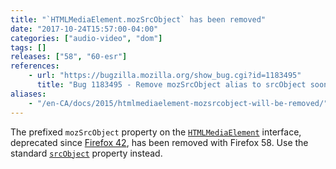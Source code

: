```yaml
---
title: "`HTMLMediaElement.mozSrcObject` has been removed"
date: "2017-10-24T15:57:00-04:00"
categories: ["audio-video", "dom"]
tags: []
releases: ["58", "60-esr"]
references:
    - url: "https://bugzilla.mozilla.org/show_bug.cgi?id=1183495"
      title: "Bug 1183495 - Remove mozSrcObject alias to srcObject soon"
aliases:
    - "/en-CA/docs/2015/htmlmediaelement-mozsrcobject-will-be-removed/"
---
```

The prefixed `mozSrcObject` property on the [`HTMLMediaElement`](https://developer.mozilla.org/docs/Web/API/HTMLMediaElement) interface, deprecated since [Firefox 42](https://www.fxsitecompat.dev/en-CA/docs/2015/htmlmediaelement-srcobject-has-been-unprefixed/), has been removed with Firefox 58. Use the standard [`srcObject`](https://developer.mozilla.org/docs/Web/API/HTMLMediaElement/srcObject) property instead.
